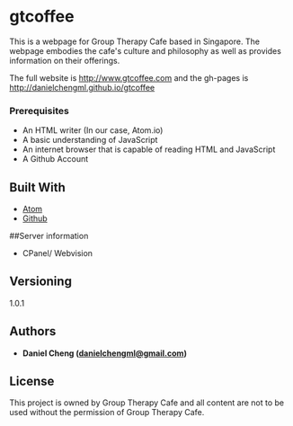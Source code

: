 # gtcoffee

This is a webpage for Group Therapy Cafe based in Singapore. The webpage embodies the cafe's culture and philosophy as well as provides information on their offerings.

The full website is http://www.gtcoffee.com and the gh-pages is http://danielchengml.github.io/gtcoffee

### Prerequisites

* An HTML writer (In our case, Atom.io)
* A basic understanding of JavaScript
* An internet browser that is capable of reading HTML and JavaScript
* A Github Account

## Built With

* [Atom](http://atom.io)
* [Github](https://www.github.com)

##Server information
* CPanel/ Webvision


## Versioning

1.0.1

## Authors

* **Daniel Cheng (danielchengml@gmail.com)**



## License

This project is owned by Group Therapy Cafe and all content are not to be used without the permission of Group Therapy Cafe.
